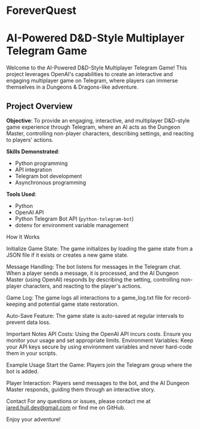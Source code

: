 # ForeverQuest
# AI-Powered D&D-Style Multiplayer Telegram Game

Welcome to the AI-Powered D&D-Style Multiplayer Telegram Game! 
This project leverages OpenAI's capabilities to create an interactive and engaging multiplayer game on Telegram, where players can immerse themselves in a Dungeons & Dragons-like adventure.

## Project Overview

**Objective**: To provide an engaging, interactive, and multiplayer D&D-style game experience through Telegram, where an AI acts as the Dungeon Master, controlling non-player characters, describing settings, and reacting to players' actions.

**Skills Demonstrated**:
- Python programming
- API integration
- Telegram bot development
- Asynchronous programming

**Tools Used**:
- Python
- OpenAI API
- Python Telegram Bot API (`python-telegram-bot`)
- dotenv for environment variable management

How It Works

Initialize Game State:
The game initializes by loading the game state from a JSON file if it exists or creates a new game state.

Message Handling:
The bot listens for messages in the Telegram chat. When a player sends a message, it is processed, and the AI Dungeon Master (using OpenAI) responds by describing the setting, controlling non-player characters, and reacting to the player's actions.

Game Log:
The game logs all interactions to a game_log.txt file for record-keeping and potential game state restoration.

Auto-Save Feature:
The game state is auto-saved at regular intervals to prevent data loss.

Important Notes
API Costs: Using the OpenAI API incurs costs. Ensure you monitor your usage and set appropriate limits.
Environment Variables: Keep your API keys secure by using environment variables and never hard-code them in your scripts.

Example Usage
Start the Game:
Players join the Telegram group where the bot is added.

Player Interaction:
Players send messages to the bot, and the AI Dungeon Master responds, guiding them through an interactive story.

Contact
For any questions or issues, please contact me at jared.hull.dev@gmail.com or find me on GitHub.

Enjoy your adventure!
